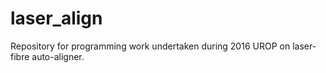 # laser_align
Repository for programming work undertaken during 2016 UROP on laser-fibre auto-aligner.